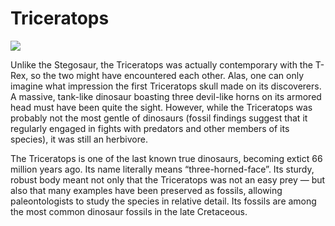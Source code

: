 # Triceratops

![](https://cdn.zmescience.com/wp-content/uploads/2020/02/Triceratops_BW.jpg)

Unlike the Stegosaur, the Triceratops was actually contemporary with the T-Rex, so the two might have encountered each other. Alas, one can only imagine what impression the first Triceratops skull made on its discoverers. A massive, tank-like dinosaur boasting three devil-like horns on its armored head must have been quite the sight. However, while the Triceratops was probably not the most gentle of dinosaurs (fossil findings suggest that it regularly engaged in fights with predators and other members of its species), it was still an herbivore.

The Triceratops is one of the last known true dinosaurs, becoming extict 66 million years ago. Its name literally means “three-horned-face”. Its sturdy, robust body meant not only that the Triceratops was not an easy prey — but also that many examples have been preserved as fossils, allowing paleontologists to study the species in relative detail. Its fossils are among the most common dinosaur fossils in the late Cretaceous.